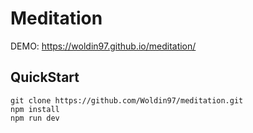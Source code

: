 # Meditation

DEMO: https://woldin97.github.io/meditation/


## QuickStart

```shell
git clone https://github.com/Woldin97/meditation.git
npm install
npm run dev
```
